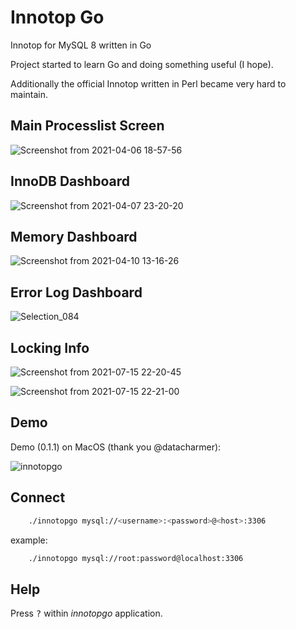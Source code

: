 # Innotop Go
Innotop for MySQL 8 written in Go

Project started to learn Go and doing something useful (I hope).

Additionally the official Innotop written in Perl became very hard to maintain.

## Main Processlist Screen

![Screenshot from 2021-04-06 18-57-56](https://user-images.githubusercontent.com/609675/113749711-3afc1c00-970a-11eb-8ace-ccd0e38cd443.png)

## InnoDB Dashboard

![Screenshot from 2021-04-07 23-20-20](https://user-images.githubusercontent.com/609675/114268187-249eda80-9a00-11eb-80ff-5aaebf378d78.png)


## Memory Dashboard

![Screenshot from 2021-04-10 13-16-26](https://user-images.githubusercontent.com/609675/114268174-1486fb00-9a00-11eb-9264-55486d69d582.png)

## Error Log Dashboard

![Selection_084](https://user-images.githubusercontent.com/609675/125663301-9541a71b-1fd2-45d4-8469-ff3c957e61ae.png)

## Locking Info

![Screenshot from 2021-07-15 22-20-45](https://user-images.githubusercontent.com/609675/125854001-6f8f33b9-7095-42b9-89de-593a4b119f41.png)

![Screenshot from 2021-07-15 22-21-00](https://user-images.githubusercontent.com/609675/125854013-bb358762-3db1-4b3a-9c5f-f26ae2a070e8.png)


## Demo

Demo (0.1.1) on MacOS (thank you @datacharmer):

![innotopgo](https://user-images.githubusercontent.com/609675/113839514-08950200-9790-11eb-8cc6-449250909acb.gif)


## Connect

```bash
    ./innotopgo mysql://<username>:<password>@<host>:3306
```

example:

```bash
    ./innotopgo mysql://root:password@localhost:3306
```

## Help

Press <kbd>?</kbd> within *innotopgo* application.
